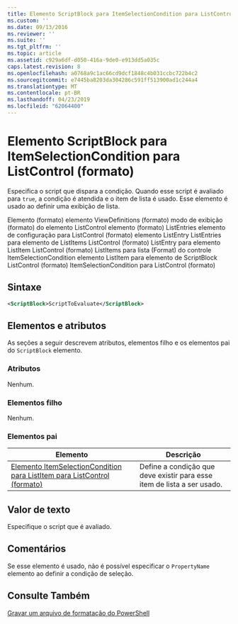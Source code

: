 ```yaml
---
title: Elemento ScriptBlock para ItemSelectionCondition para ListControl (formato) | Microsoft Docs
ms.custom: ''
ms.date: 09/13/2016
ms.reviewer: ''
ms.suite: ''
ms.tgt_pltfrm: ''
ms.topic: article
ms.assetid: c929a6df-d050-416a-9de0-e913dd5a035c
caps.latest.revision: 8
ms.openlocfilehash: a0768a9c1ac66cd9dcf1848c4b031ccbc722b4c2
ms.sourcegitcommit: e7445ba8203da304286c591ff513900ad1c244a4
ms.translationtype: MT
ms.contentlocale: pt-BR
ms.lasthandoff: 04/23/2019
ms.locfileid: "62064400"
---
```

# <a name="scriptblock-element-for-itemselectioncondition-for-listcontrol-format"></a>Elemento ScriptBlock para ItemSelectionCondition para ListControl (formato)

Especifica o script que dispara a condição. Quando esse script é avaliado para `true`, a condição é atendida e o item de lista é usado. Esse elemento é usado ao definir uma exibição de lista.

Elemento (formato) elemento ViewDefinitions (formato) modo de exibição (formato) do elemento ListControl elemento (formato) ListEntries elemento de configuração para ListControl (formato) elemento ListEntry ListEntries para elemento de ListItems ListControl (formato) ListEntry para elemento ListItem ListControl (formato) ListItems para lista (Format) do controle ItemSelectionCondition elemento ListItem para elemento de ScriptBlock ListControl (formato) ItemSelectionCondition para ListControl (formato)

## <a name="syntax"></a>Sintaxe

```xml
<ScriptBlock>ScriptToEvaluate</ScriptBlock>
```

## <a name="attributes-and-elements"></a>Elementos e atributos

As seções a seguir descrevem atributos, elementos filho e os elementos pai do `ScriptBlock` elemento.

### <a name="attributes"></a>Atributos

Nenhum.

### <a name="child-elements"></a>Elementos filho

Nenhum.

### <a name="parent-elements"></a>Elementos pai

|Elemento|Descrição|
|-------------|-----------------|
|[Elemento ItemSelectionCondition para ListItem para ListControl (formato)](./itemselectioncondition-element-for-listitem-for-listcontrol-format.md)|Define a condição que deve existir para esse item de lista a ser usado.|

## <a name="text-value"></a>Valor de texto

Especifique o script que é avaliado.

## <a name="remarks"></a>Comentários

Se esse elemento é usado, não é possível especificar o `PropertyName` elemento ao definir a condição de seleção.

## <a name="see-also"></a>Consulte Também

[Gravar um arquivo de formatação do PowerShell](./writing-a-powershell-formatting-file.md)
